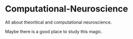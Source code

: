 # Computational-Neuroscience

All about theoritical and computational neuroscience.

Maybe there is a good place to study this magic.
